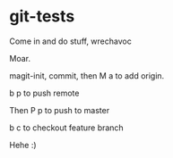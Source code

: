 # git-tests

Come in and do stuff, wrechavoc

Moar.

magit-init, commit, then M a to add origin.

b p to push remote

Then P p to push to master

b c to checkout feature branch

Hehe :)
